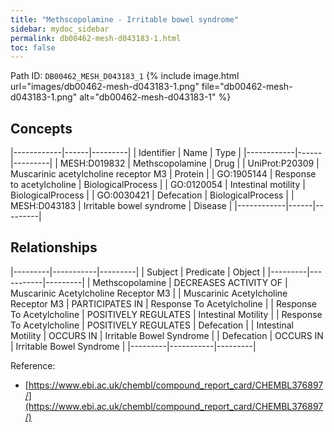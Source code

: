 ```yaml
---
title: "Methscopolamine - Irritable bowel syndrome"
sidebar: mydoc_sidebar
permalink: db00462-mesh-d043183-1.html
toc: false 
---
```



Path ID: `DB00462_MESH_D043183_1`
{% include image.html url="images/db00462-mesh-d043183-1.png" file="db00462-mesh-d043183-1.png" alt="db00462-mesh-d043183-1" %}

## Concepts

|------------|------|---------|
| Identifier | Name | Type    |
|------------|------|---------|
| MESH:D019832 | Methscopolamine | Drug |
| UniProt:P20309 | Muscarinic acetylcholine receptor M3 | Protein |
| GO:1905144 | Response to acetylcholine | BiologicalProcess |
| GO:0120054 | Intestinal motility | BiologicalProcess |
| GO:0030421 | Defecation | BiologicalProcess |
| MESH:D043183 | Irritable bowel syndrome | Disease |
|------------|------|---------|

## Relationships

|---------|-----------|---------|
| Subject | Predicate | Object  |
|---------|-----------|---------|
| Methscopolamine | DECREASES ACTIVITY OF | Muscarinic Acetylcholine Receptor M3 |
| Muscarinic Acetylcholine Receptor M3 | PARTICIPATES IN | Response To Acetylcholine |
| Response To Acetylcholine | POSITIVELY REGULATES | Intestinal Motility |
| Response To Acetylcholine | POSITIVELY REGULATES | Defecation |
| Intestinal Motility | OCCURS IN | Irritable Bowel Syndrome |
| Defecation | OCCURS IN | Irritable Bowel Syndrome |
|---------|-----------|---------|

Reference: 
  - [https://www.ebi.ac.uk/chembl/compound_report_card/CHEMBL376897/](https://www.ebi.ac.uk/chembl/compound_report_card/CHEMBL376897/)
